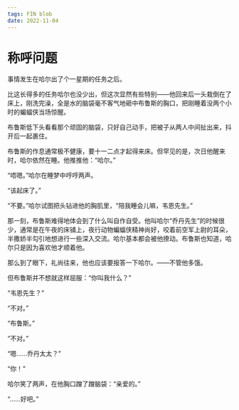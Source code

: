 ```yaml
---
tags: FIN blob
date: 2022-11-04
---
```


# 称呼问题

事情发生在哈尔出了个一星期的任务之后。

比这长得多的任务哈尔也没少出，但这次显然有些特别——他回来后一头栽倒在了床上，刚洗完澡，全是水的脑袋毫不客气地砸中布鲁斯的胸口，把刚睡着没两个小时的蝙蝠侠当场惊醒。

布鲁斯低下头看看那个顽固的脑袋，只好自己动手，把被子从两人中间扯出来，抖开后一起裹住。

布鲁斯的作息通常极不健康，要十一二点才起得来床。但罕见的是，次日他醒来时，哈尔依然在睡。他推推他：“哈尔。”

“唔嗯。”哈尔在睡梦中哼哼两声。

“该起床了。”

“不要。”哈尔试图把头钻进他的胸肌里，“陪我睡会儿嘛，韦恩先生。”

那一刻，布鲁斯难得地体会到了什么叫自作自受。他叫哈尔“乔丹先生”的时候很少，通常是在午夜的床铺上，夜行动物蝙蝠侠精神尚好，咬着前空军上尉的耳朵，半撒娇半勾引地想进行一些深入交流。哈尔基本都会被他撩动。布鲁斯也知道，哈尔只是因为喜欢他才顺着他。

那么到了眼下，礼尚往来，他也应该要报答一下哈尔。——不管他多饿。

但布鲁斯并不想就这样屈服：“你叫我什么？”

“韦恩先生？”

“不对。”

“布鲁斯。”

“不对。”

“嗯……乔丹太太？”

“你！”

哈尔笑了两声，在他胸口蹭了蹭脑袋：“亲爱的。”

“……好吧。”
